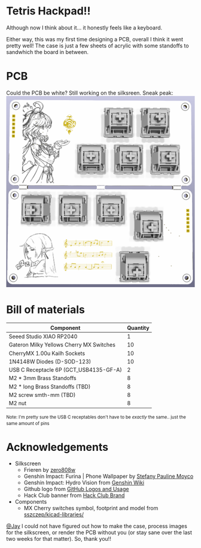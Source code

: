 # Tetris Hackpad!!
Although now I think about it... it honestly feels like a keyboard.  

Either way, this was my first time designing a PCB, overall I think it went pretty well! The case is just a few sheets of acrylic with some standoffs to sandwhich the board in between.

# PCB
Could the PCB be white? Still working on the silksreen. Sneak peak:
![pcb.png](pcb.png)

# Bill of materials
| Component                                 | Quantity |
|-------------------------------------------|----------|
| Seeed Studio XIAO RP2040                  | 1        |
| Gateron Milky Yellows Cherry MX Switches	 | 10       |
| CherryMX 1.00u Kailh Sockets              | 10       |
| 1N4148W Diodes (D-SOD-123)                | 10       |
| USB C Receptacle 6P (GCT_USB4135-GF-A)    | 2        |
| M2 * 3mm Brass Standoffs                  | 8        |
| M2 * long Brass Standoffs (TBD)           | 8        |
| M2 screw smth-mm (TBD)                    | 8        |
| M2 nut                                    | 8        |

<small>Note: I'm pretty sure the USB C receptables don't have to be *exactly* the same.. just the same amount of pins</small>

# Acknowledgements
- Silkscreen 
  - Frieren by [zero808w](https://www.instagram.com/zero808w/p/CyAXmzevf3J/)
  - Genshin Impact: Furina | Phone Wallpaper by [Stefany Pauline Moyco](https://dribbble.com/shots/24052617-Genshin-Impact-Furina-Phone-Wallpaper)
  - Genshin Impact: Hydro Vision from [Genshin Wiki](https://genshin-impact.fandom.com/wiki/Vision?file=Item_Furina_Vision.png)
  - Github logo from [GitHub Logos and Usage](https://github.com/logos)
  - Hack Club banner from [Hack Club Brand](https://hackclub.com/brand/)
- Components
  - MX Cherry switches symbol, footprint and model from [sszczep/kicad-libraries/](https://github.com/sszczep/kicad-libraries/)

[@Jay](https://github.com/Jayx2u) I could not have figured out how to make the case, process images for the silkscreen, or render the PCB without you (or stay sane over the last two weeks for that matter). So, thank you!!